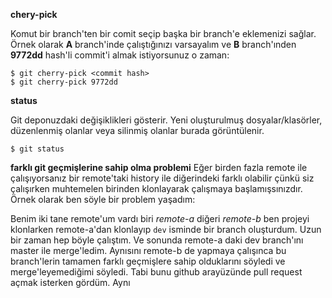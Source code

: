 **chery-pick** 

Komut bir branch'ten bir comit seçip başka bir branch'e eklemenizi sağlar. Örnek olarak **A** branch'inde çalıştığınızı 
varsayalım ve **B** branch'ınden **9772dd** hash'li commit'i almak istiyorsunuz o zaman:

    $ git cherry-pick <commit hash>
    $ git cherry-pick 9772dd

**status**

Git deponuzdaki değişiklikleri gösterir. Yeni oluşturulmuş dosyalar/klasörler, düzenlenmiş olanlar veya silinmiş olanlar burada görüntülenir.

    $ git status
 
**farklı git geçmişlerine sahip olma problemi**
Eğer birden fazla remote ile çalışıyorsanız bir remote'taki history ile diğerindeki farklı olabilir çünkü siz çalışırken muhtemelen birinden klonlayarak çalışmaya başlamışsınızdır. Örnek olarak ben söyle bir problem yaşadım:

Benim iki tane remote'um vardı biri *remote-a* diğeri *remote-b* ben projeyi klonlarken remote-a'dan klonlayıp `dev` isminde bir branch oluşturdum. Uzun bir zaman hep böyle çalıştım. Ve sonunda remote-a daki dev branch'ını master ile merge'ledim. Aynısını remote-b de yapmaya çalışınca bu branch'lerin tamamen farklı geçmişlere sahip olduklarını söyledi ve merge'leyemediğimi söyledi. Tabi bunu github arayüzünde pull request açmak isterken gördüm. Aynı 
